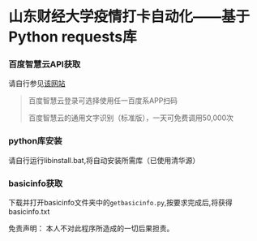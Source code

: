 # 山东财经大学疫情打卡自动化——基于Python requests库
### 百度智慧云API获取
请自行参见[该网站](https://cloud.baidu.com/doc/OCR/s/dk3iqnq51)
> 百度智慧云登录可选择使用任一百度系APP扫码
> 
> 百度智慧云的通用文字识别（标准版），一天可免费调用50,000次

### python库安装
请自行运行libinstall.bat,将自动安装所需库（已使用清华源）

### basicinfo获取
下载并打开basicinfo文件夹中的<code>getbasicinfo.py</code>,按要求完成后,将获得basicinfo.txt

免责声明：
本人不对此程序所造成的一切后果担责。
